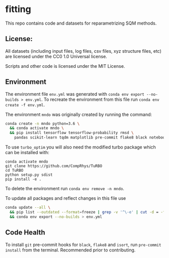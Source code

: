 # fitting

This repo contains code and datasets for reparametrizing SQM methods.

## License:

All datasets (including input files, log files, csv files, xyz structure files, etc) are licensed under the CC0 1.0 Universal license.

Scripts and other code is licensed under the MIT License.

## Environment

The environment file `env.yml` was generated with `conda env export --no-builds > env.yml`. To recreate the environment from this file run `conda env create -f env.yml`.

The environment `mndo` was originally created by running the command:

```sh
conda create -n mndo python=3.6 \
  && conda activate mndo \
  && pip install tensorflow tensorflow-probability rmsd \
    pandas scikit-learn tqdm matplotlib pre-commit flake8 black notebook plotly
```

To use `turbo_optim` you will also need the modified turbo package which can be installed with:

```
conda activate mndo
git clone https://github.com/CompRhys/TuRBO
cd TuRBO
python setup.py sdist
pip install -e .
```

To delete the environment run `conda env remove -n mndo`.

To update all packages and reflect changes in this file use

```sh
conda update --all \
  && pip list --outdated --format=freeze | grep -v '^\-e' | cut -d = -f 1 | xargs -n1 pip install -U \
  && conda env export --no-builds > env.yml
```

## Code Health

To install `git` pre-commit hooks for `black`, `flake8` and `isort`, run `pre-commit install` from the terminal. Recommended prior to contributing.
